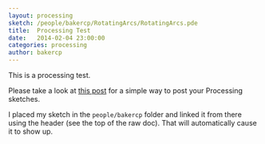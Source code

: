 ```yaml
---
layout: processing
sketch: /people/bakercp/RotatingArcs/RotatingArcs.pde
title:  Processing Test
date:   2014-02-04 23:00:00
categories: processing
author: bakercp
---
```



This is a processing test.

Please take a look at [this post](https://raw.github.com/SAIC/TheArtOfDataVisualization/gh-pages/_posts/2014-03-04-processing_test.md) for a simple way to post your Processing sketches.

I placed my sketch in the `people/bakercp` folder and linked it from there using the header (see the top of the raw doc).  That will automatically cause it to show up. 
